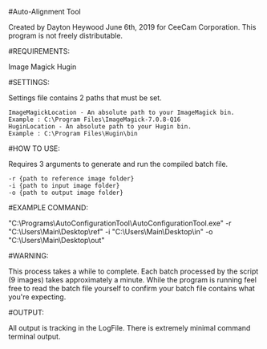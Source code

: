 #Auto-Alignment Tool

Created by Dayton Heywood June 6th, 2019 for CeeCam Corporation.
This program is not freely distributable.

#REQUIREMENTS:

Image Magick
Hugin

#SETTINGS:

Settings file contains 2 paths that must be set.

	ImageMagickLocation - An absolute path to your ImageMagick bin. 	Example : C:\Program Files\ImageMagick-7.0.8-Q16
	HuginLocation - An absolute path to your Hugin bin. 				Example : C:\Program Files\Hugin\bin

#HOW TO USE:

Requires 3 arguments to generate and run the compiled batch file.

	-r {path to reference image folder}
	-i {path to input image folder}
	-o {path to output image folder}

#EXAMPLE COMMAND:

"C:\Programs\AutoConfigurationTool\AutoConfigurationTool.exe" -r "C:\Users\Main\Desktop\ref\" -i "C:\Users\Main\Desktop\in\" -o "C:\Users\Main\Desktop\out\"

#WARNING:

This process takes a while to complete. Each batch processed by the script (9 images) takes approximately a minute. 
While the program is running feel free to read the batch file yourself to confirm your batch file contains what you're expecting.

#OUTPUT:

All output is tracking in the LogFile. There is extremely minimal command terminal output.
